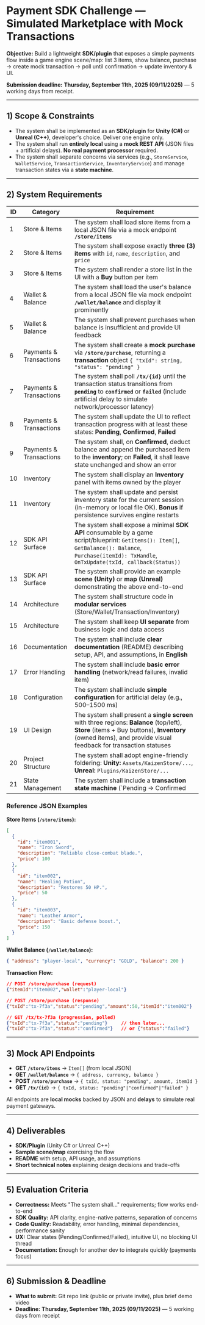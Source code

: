 # Payment SDK Challenge — Simulated Marketplace with Mock Transactions

**Objective:** Build a lightweight **SDK/plugin** that exposes a simple payments flow inside a game engine scene/map: list 3 items, show balance, purchase → create mock transaction → poll until confirmation → update inventory & UI.

**Submission deadline:** **Thursday, September 11th, 2025 (09/11/2025)** — 5 working days from receipt.

---

## 1) Scope & Constraints

- The system shall be implemented as an **SDK/plugin** for **Unity (C#)** or **Unreal (C++)**, developer's choice. Deliver one engine only.
- The system shall run **entirely local** using a **mock REST API** (JSON files + artificial delays). **No real payment processor** required.
- The system shall separate concerns via services (e.g., `StoreService`, `WalletService`, `TransactionService`, `InventoryService`) and manage transaction states via a **state machine**.

---

## 2) System Requirements

| ID | Category | Requirement |
|----|----------|-------------|
| 1 | Store & Items | The system shall load store items from a local JSON file via a mock endpoint **`/store/items`** |
| 2 | Store & Items | The system shall expose exactly **three (3) items** with `id`, `name`, `description`, and `price` |
| 3 | Store & Items | The system shall render a store list in the UI with a **Buy** button per item |
| 4 | Wallet & Balance | The system shall load the user's balance from a local JSON file via mock endpoint **`/wallet/balance`** and display it prominently |
| 5 | Wallet & Balance | The system shall prevent purchases when balance is insufficient and provide UI feedback |
| 6 | Payments & Transactions | The system shall create a **mock purchase** via **`/store/purchase`**, returning a **transaction** object `{ "txId": string, "status": "pending" }` |
| 7 | Payments & Transactions | The system shall poll **`/tx/{id}`** until the transaction status transitions from **`pending`** to **`confirmed`** or **`failed`** (include artificial delay to simulate network/processor latency) |
| 8 | Payments & Transactions | The system shall update the UI to reflect transaction progress with at least these states: **Pending**, **Confirmed**, **Failed** |
| 9 | Payments & Transactions | The system shall, on **Confirmed**, deduct balance and append the purchased item to the **inventory**; on **Failed**, it shall leave state unchanged and show an error |
| 10 | Inventory | The system shall display an **Inventory** panel with items owned by the player |
| 11 | Inventory | The system shall update and persist inventory state for the current session (in-memory or local file OK). **Bonus** if persistence survives engine restarts |
| 12 | SDK API Surface | The system shall expose a minimal **SDK API** consumable by a game script/blueprint: `GetItems(): Item[]`, `GetBalance(): Balance`, `Purchase(itemId): TxHandle`, `OnTxUpdate(txId, callback(Status))` |
| 13 | SDK API Surface | The system shall provide an example **scene (Unity)** or **map (Unreal)** demonstrating the above end-to-end |
| 14 | Architecture | The system shall structure code in **modular services** (Store/Wallet/Transaction/Inventory) |
| 15 | Architecture | The system shall keep **UI separate** from business logic and data access |
| 16 | Documentation | The system shall include **clear documentation** (README) describing setup, API, and assumptions, in **English** |
| 17 | Error Handling | The system shall include **basic error handling** (network/read failures, invalid item) |
| 18 | Configuration | The system shall include **simple configuration** for artificial delay (e.g., 500–1500 ms) |
| 19 | UI Design | The system shall present a **single screen** with three regions: **Balance** (top/left), **Store** (items + Buy buttons), **Inventory** (owned items), and provide visual feedback for transaction statuses |
| 20 | Project Structure | The system shall adopt engine-friendly foldering: **Unity:** `Assets/KaizenStore/...`, **Unreal:** `Plugins/KaizenStore/...` |
| 21 | State Management | The system shall include a **transaction state machine** (`Pending → Confirmed|Failed`) |

### Reference JSON Examples

**Store Items (`/store/items`):**
```json
[
  {
    "id": "item001",
    "name": "Iron Sword",
    "description": "Reliable close-combat blade.",
    "price": 100
  },
  {
    "id": "item002",
    "name": "Healing Potion",
    "description": "Restores 50 HP.",
    "price": 50
  },
  {
    "id": "item003",
    "name": "Leather Armor",
    "description": "Basic defense boost.",
    "price": 150
  }
]
```

**Wallet Balance (`/wallet/balance`):**
```json
{ "address": "player-local", "currency": "GOLD", "balance": 200 }
```

**Transaction Flow:**
```json
// POST /store/purchase (request)
{"itemId":"item002","wallet":"player-local"}

// POST /store/purchase (response)
{"txId":"tx-7f3a","status":"pending","amount":50,"itemId":"item002"}

// GET /tx/tx-7f3a (progression, polled)
{"txId":"tx-7f3a","status":"pending"}     // then later...
{"txId":"tx-7f3a","status":"confirmed"}   // or {"status":"failed"}
```

---

## 3) Mock API Endpoints

- **GET `/store/items`** → `Item[]` (from local JSON)
- **GET `/wallet/balance`** → `{ address, currency, balance }`
- **POST `/store/purchase`** → `{ txId, status: "pending", amount, itemId }`
- **GET `/tx/{id}`** → `{ txId, status: "pending"|"confirmed"|"failed" }`

All endpoints are **local mocks** backed by JSON and **delays** to simulate real payment gateways.

---

## 4) Deliverables

- **SDK/Plugin** (Unity C# or Unreal C++)
- **Sample scene/map** exercising the flow
- **README** with setup, API usage, and assumptions
- **Short technical notes** explaining design decisions and trade-offs

---

## 5) Evaluation Criteria

- **Correctness:** Meets "The system shall…" requirements; flow works end-to-end
- **SDK Quality:** API clarity, engine-native patterns, separation of concerns
- **Code Quality:** Readability, error handling, minimal dependencies, performance sanity
- **UX:** Clear states (Pending/Confirmed/Failed), intuitive UI, no blocking UI thread
- **Documentation:** Enough for another dev to integrate quickly (payments focus)

---

## 6) Submission & Deadline

- **What to submit:** Git repo link (public or private invite), plus brief demo video 
- **Deadline:** **Thursday, September 11th, 2025 (09/11/2025)** — 5 working days from receipt 